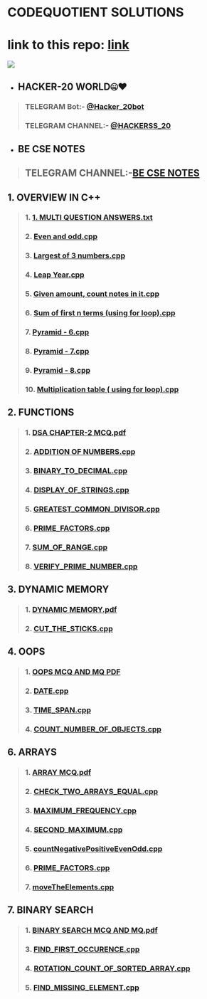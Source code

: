 # CODEQUOTIENT SOLUTIONS
# link to this repo: [link](https://github.com/Rudrakshh/CODEQUOTIENT_SOLUTIONS)
<img src="https://user-images.githubusercontent.com/69029697/123503088-3fcbce80-d66e-11eb-8440-6761becb1c5c.jpg" />

- ## HACKER-20 WORLD🤐♥️
> ###  TELEGRAM Bot:- [@Hacker_20bot](https://t.me/Hacker_20bot)
> ### TELEGRAM CHANNEL:- [@HACKERSS_20](https://t.me/HACKERSS_20)
- ## BE CSE NOTES
> ## TELEGRAM CHANNEL:-[BE CSE NOTES](https://t.me/BE_CSE_NOTES)

## 1. OVERVIEW IN C++
> ### 1. [1. MULTI QUESTION ANSWERS.txt](https://github.com/Rudrakshh/CODEQUOTIENT_SOLUTIONS/blob/main/DATA%20STRUCTURES%20IN%20C%2B%2B/1.%20OVERVIEW%20IN%20C%2B%2B/1.%20MULTI%20QUESTION%20ANSWERS.txt)
> ### 2. [Even and odd.cpp](https://github.com/Rudrakshh/CODEQUOTIENT_SOLUTIONS/blob/main/DATA%20STRUCTURES%20IN%20C%2B%2B/1.%20OVERVIEW%20IN%20C%2B%2B/10.%20Even%20and%20odd.cpp)
> ### 3. [Largest of 3 numbers.cpp](https://github.com/Rudrakshh/CODEQUOTIENT_SOLUTIONS/blob/main/DATA%20STRUCTURES%20IN%20C%2B%2B/1.%20OVERVIEW%20IN%20C%2B%2B/11.%20Largest%20of%203%20numbers.cpp)
> ### 4. [Leap Year.cpp](https://github.com/Rudrakshh/CODEQUOTIENT_SOLUTIONS/blob/main/DATA%20STRUCTURES%20IN%20C%2B%2B/1.%20OVERVIEW%20IN%20C%2B%2B/12.%20Leap%20Year.cpp)
> ### 5. [Given amount, count notes in it.cpp](https://github.com/Rudrakshh/CODEQUOTIENT_SOLUTIONS/blob/main/DATA%20STRUCTURES%20IN%20C%2B%2B/1.%20OVERVIEW%20IN%20C%2B%2B/13.%20Given%20amount%2C%20count%20notes%20in%20it.cpp)
> ### 6. [Sum of first n terms (using for loop).cpp](https://github.com/Rudrakshh/CODEQUOTIENT_SOLUTIONS/blob/main/DATA%20STRUCTURES%20IN%20C%2B%2B/1.%20OVERVIEW%20IN%20C%2B%2B/14.%20Sum%20of%20first%20n%20terms%20(using%20for%20loop).cpp)
> ### 7. [Pyramid - 6.cpp](https://github.com/Rudrakshh/CODEQUOTIENT_SOLUTIONS/blob/main/DATA%20STRUCTURES%20IN%20C%2B%2B/1.%20OVERVIEW%20IN%20C%2B%2B/15.%20Pyramid%20-%206.cpp)
> ### 8. [Pyramid - 7.cpp](https://github.com/Rudrakshh/CODEQUOTIENT_SOLUTIONS/blob/main/DATA%20STRUCTURES%20IN%20C%2B%2B/1.%20OVERVIEW%20IN%20C%2B%2B/16.%20Pyramid%20-%207.cpp)
> ### 9. [Pyramid - 8.cpp](https://github.com/Rudrakshh/CODEQUOTIENT_SOLUTIONS/blob/main/DATA%20STRUCTURES%20IN%20C%2B%2B/1.%20OVERVIEW%20IN%20C%2B%2B/17.%20Pyramid%20-%208.cpp)
> ### 10. [Multiplication table ( using for loop).cpp](https://github.com/Rudrakshh/CODEQUOTIENT_SOLUTIONS/blob/main/DATA%20STRUCTURES%20IN%20C%2B%2B/1.%20OVERVIEW%20IN%20C%2B%2B/18.%20Multiplication%20table%20(%20using%20for%20loop).cpp)
## 2. FUNCTIONS
> ### 1. [DSA CHAPTER-2 MCQ.pdf](https://github.com/Rudrakshh/CODEQUOTIENT_SOLUTIONS/blob/main/DATA%20STRUCTURES%20IN%20C%2B%2B/2.%20FUNCTIONS/1.%20DSA%20CHAPTER-2%20MCQ.pdf)
> ### 2. [ADDITION OF NUMBERS.cpp](https://github.com/Rudrakshh/CODEQUOTIENT_SOLUTIONS/blob/main/DATA%20STRUCTURES%20IN%20C%2B%2B/2.%20FUNCTIONS/ADDITION%20OF%20NUMBERS.cpp)
> ### 3. [BINARY_TO_DECIMAL.cpp](https://github.com/Rudrakshh/CODEQUOTIENT_SOLUTIONS/blob/main/DATA%20STRUCTURES%20IN%20C%2B%2B/2.%20FUNCTIONS/BINARY_TO_DECIMAL.cpp)
> ### 4. [DISPLAY_OF_STRINGS.cpp](https://github.com/Rudrakshh/CODEQUOTIENT_SOLUTIONS/blob/main/DATA%20STRUCTURES%20IN%20C%2B%2B/2.%20FUNCTIONS/DISPLAY_OF_STRINGS.cpp)
> ### 5. [GREATEST_COMMON_DIVISOR.cpp](https://github.com/Rudrakshh/CODEQUOTIENT_SOLUTIONS/blob/main/DATA%20STRUCTURES%20IN%20C%2B%2B/2.%20FUNCTIONS/GREATEST_COMMON_DIVISOR.cpp)
> ### 6. [PRIME_FACTORS.cpp](https://github.com/Rudrakshh/CODEQUOTIENT_SOLUTIONS/blob/main/DATA%20STRUCTURES%20IN%20C%2B%2B/2.%20FUNCTIONS/PRIME_FACTORS.cpp)
> ### 7. [SUM_OF_RANGE.cpp](https://github.com/Rudrakshh/CODEQUOTIENT_SOLUTIONS/blob/main/DATA%20STRUCTURES%20IN%20C%2B%2B/2.%20FUNCTIONS/SUM_OF_RANGE.cpp)
> ### 8. [VERIFY_PRIME_NUMBER.cpp](https://github.com/Rudrakshh/CODEQUOTIENT_SOLUTIONS/blob/main/DATA%20STRUCTURES%20IN%20C%2B%2B/2.%20FUNCTIONS/VERIFY_PRIME_NUMBER.cpp)
## 3. DYNAMIC MEMORY
> ### 1. [DYNAMIC MEMORY.pdf](https://github.com/Rudrakshh/CODEQUOTIENT_SOLUTIONS/blob/main/DATA%20STRUCTURES%20IN%20C%2B%2B/3.%20DYNAMIC%20MEMORY/1.%20DYNAMIC%20MEMORY.pdf)
> ### 2. [CUT_THE_STICKS.cpp](https://github.com/Rudrakshh/CODEQUOTIENT_SOLUTIONS/blob/main/DATA%20STRUCTURES%20IN%20C%2B%2B/3.%20DYNAMIC%20MEMORY/2.%20CUT_THE_STICKS.cpp)
## 4. OOPS
> ### 1. [OOPS MCQ AND MQ PDF](https://github.com/Rudrakshh/CODEQUOTIENT_SOLUTIONS/blob/main/DATA%20STRUCTURES%20IN%20C%2B%2B/4.%20OOPS/1.%20OOPS%20MCQ%20AND%20MQ%20SOLUTIONS.pdf)
> ### 2. [DATE.cpp](https://github.com/Rudrakshh/CODEQUOTIENT_SOLUTIONS/blob/main/DATA%20STRUCTURES%20IN%20C++/4.%20OOPS/DATE.cpp)
> ### 3. [TIME_SPAN.cpp](https://github.com/Rudrakshh/CODEQUOTIENT_SOLUTIONS/blob/main/DATA%20STRUCTURES%20IN%20C++/4.%20OOPS/TIMESPAN.cpp)
> ### 4. [COUNT_NUMBER_OF_OBJECTS.cpp](https://github.com/Rudrakshh/CODEQUOTIENT_SOLUTIONS/blob/main/DATA%20STRUCTURES%20IN%20C++/4.%20OOPS/COUNT_NUMBER_OF_OBJECTS.cpp)
## 6. ARRAYS
> ### 1. [ARRAY MCQ.pdf](https://github.com/Rudrakshh/CODEQUOTIENT_SOLUTIONS/blob/main/DATA%20STRUCTURES%20IN%20C%2B%2B/6.%20ARRAYS/1.%20ARRAY%20MCQ.pdf)
> ### 2. [CHECK_TWO_ARRAYS_EQUAL.cpp](https://github.com/Rudrakshh/CODEQUOTIENT_SOLUTIONS/blob/main/DATA%20STRUCTURES%20IN%20C%2B%2B/6.%20ARRAYS/CHECK_TWO_ARRAYS_EQUAL.cpp)
> ### 3. [MAXIMUM_FREQUENCY.cpp](https://github.com/Rudrakshh/CODEQUOTIENT_SOLUTIONS/blob/main/DATA%20STRUCTURES%20IN%20C%2B%2B/6.%20ARRAYS/SECOND_MAXIMUM.cpp)
> ### 4. [SECOND_MAXIMUM.cpp](https://github.com/Rudrakshh/CODEQUOTIENT_SOLUTIONS/blob/main/DATA%20STRUCTURES%20IN%20C%2B%2B/2.%20FUNCTIONS/DISPLAY_OF_STRINGS.cpp)
> ### 5. [countNegativePositiveEvenOdd.cpp](https://github.com/Rudrakshh/CODEQUOTIENT_SOLUTIONS/blob/main/DATA%20STRUCTURES%20IN%20C%2B%2B/6.%20ARRAYS/countNegativePositiveEvenOdd.cpp)
> ### 6. [PRIME_FACTORS.cpp](https://github.com/Rudrakshh/CODEQUOTIENT_SOLUTIONS/blob/main/DATA%20STRUCTURES%20IN%20C%2B%2B/2.%20FUNCTIONS/PRIME_FACTORS.cpp)
> ### 7. [moveTheElements.cpp](https://github.com/Rudrakshh/CODEQUOTIENT_SOLUTIONS/blob/main/DATA%20STRUCTURES%20IN%20C%2B%2B/6.%20ARRAYS/moveTheElements.cpp)
## 7. BINARY SEARCH
> ### 1. [BINARY SEARCH MCQ AND MQ.pdf](https://github.com/Rudrakshh/CODEQUOTIENT_SOLUTIONS/blob/main/DATA%20STRUCTURES%20IN%20C%2B%2B/7.%20BINARY%20SEARCH/1.%20BINARY%20SEARCH%20MCQ%20AND%20MQ.pdf)
> ### 3. [FIND_FIRST_OCCURENCE.cpp](https://github.com/Rudrakshh/CODEQUOTIENT_SOLUTIONS/blob/main/DATA%20STRUCTURES%20IN%20C%2B%2B/7.%20BINARY%20SEARCH/3.FIND_FIRST_OCCURENCE.cpp)
> ### 4. [ROTATION_COUNT_OF_SORTED_ARRAY.cpp](https://github.com/Rudrakshh/CODEQUOTIENT_SOLUTIONS/blob/main/DATA%20STRUCTURES%20IN%20C%2B%2B/7.%20BINARY%20SEARCH/4.%20ROTATION_COUNT_OF_SORTED_ARRAY.cpp)
> ### 5. [FIND_MISSING_ELEMENT.cpp](https://github.com/Rudrakshh/CODEQUOTIENT_SOLUTIONS/blob/main/DATA%20STRUCTURES%20IN%20C%2B%2B/7.%20BINARY%20SEARCH/5.%20FIND_MISSING_ELEMENT.cpp)



